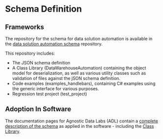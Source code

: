 # Schema Definition

## Frameworks

The repository for the schema for data solution automation is available in the [data solution automation schema](https://github.com/data-solution-automation-engine/data-warehouse-automation-metadata-schema) repository.

This repository includes:

* The JSON schema definition
* A Class Library (DataWarehouseAutomation) containing the object model for deserialization, as well as various utility classes such as validation of files against the jSON schema definition.
* Code examples (examples_handlebars), containing C# examples using the generic interface for various purposes.
* Regression test project (test_project)

## Adoption In Software

The documentation pages for Agnostic Data Labs (ADL) contain a [complete description of the schema](https://data-solution-automation-engine.github.io/data-warehouse-automation-metadata-schema/) as applied in the software - including the [Class Library](https://data-solution-automation-engine.github.io/data-warehouse-automation-metadata-schema/api/DataWarehouseAutomation.DwaModel.html).
